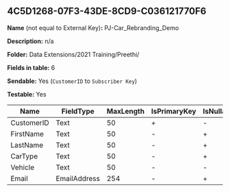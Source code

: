 ## 4C5D1268-07F3-43DE-8CD9-C036121770F6

**Name** (not equal to External Key)**:** PJ-Car_Rebranding_Demo

**Description:** n/a

**Folder:** Data Extensions/2021 Training/Preethi/

**Fields in table:** 6

**Sendable:** Yes (`CustomerID` to `Subscriber Key`)

**Testable:** Yes

| Name | FieldType | MaxLength | IsPrimaryKey | IsNullable | DefaultValue |
| --- | --- | --- | --- | --- | --- |
| CustomerID | Text | 50 | + | - |  |
| FirstName | Text | 50 | - | + |  |
| LastName | Text | 50 | - | + |  |
| CarType | Text | 50 | - | + | RegularEV |
| Vehicle | Text | 50 | - | - | Car |
| Email | EmailAddress | 254 | - | + |  |
